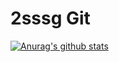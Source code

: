 # 2sssg Git

[![Anurag's github stats](https://github-readme-stats.vercel.app/api?username={lsg020300@naver.com}&show_icons=true&theme={theme})](https://github.com/{lsg020300@naver.com}/github-readme-stats)
